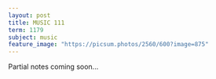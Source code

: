 ```yaml
---
layout: post
title: MUSIC 111
term: 1179
subject: music
feature_image: "https://picsum.photos/2560/600?image=875"
---
```


Partial notes coming soon...
